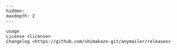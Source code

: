 ```{include} ../README.md

```

[license]: license
[command-line reference]: usage

```{toctree}
---
hidden:
maxdepth: 2
---

usage
License <license>
Changelog <https://github.com/shimakaze-git/anymailer/releases>
```

